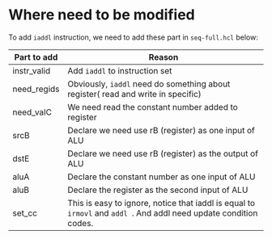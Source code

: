 # Where need to be modified

To add `iaddl` instruction, we need to add these part in `seq-full.hcl` below:

| Part to add | Reason                                   |
| ----------- | ---------------------------------------- |
| instr_valid | Add `iaddl` to instruction set           |
| need_regids | Obviously, `iaddl` need do something about register( read and write in specific) |
| need_valC   | We need read the constant number added to register |
| srcB        | Declare we need use rB (register) as one input of ALU |
| dstE        | Declare we need use rB (register) as the output of ALU |
| aluA        | Declare the constant number as one input of ALU |
| aluB        | Declare the register as the second input of ALU |
| set_cc      | This is easy to ignore, notice that iaddl is equal to `irmovl` and `addl `. And addl need update condition codes. |



